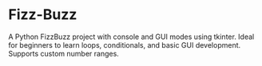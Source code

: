 # Fizz-Buzz
A Python FizzBuzz project with console and GUI modes using tkinter. Ideal for beginners to learn loops, conditionals, and basic GUI development. Supports custom number ranges.
